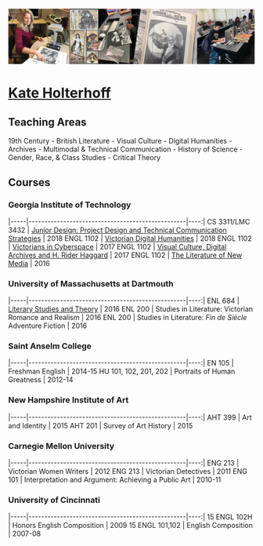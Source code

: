 <link rel="shortcut icon" href="/favicon.ico" type="image/x-icon">
<link rel="icon" href="/favicon.ico" type="image/x-icon">

![Holterhoff Pedagogy](/HolterhoffPedagogy.JPG)

<h1><a href="http://kateholterhoff.com/">Kate Holterhoff</a></h1>

<h2>Teaching Areas</h2>

19th Century   -    British Literature   -   Visual Culture   -   Digital Humanities  -
Archives   -   Multimodal & Technical Communication   -   History of Science   -
Gender, Race, & Class Studies   -   Critical Theory

<h2>Courses</h2>

<h3>Georgia Institute of Technology</h3>
  
  |-----|--------------------------------------------------|----:|
  CS 3311/LMC 3432 | <a href="https://docs.google.com/document/d/1Y8hcGB7fK9Kq7NcljnrApaXI1SAhwvvNm78yIy06D3I/edit?usp=sharing">Junior Design: Project Design and Technical Communication Strategies</a> | 2018
  ENGL 1102 | <a href="https://kholterhoff.github.io/S18_ENG_1102/Victorian_Digital_Humanities">Victorian Digital Humanities</a> | 2018
  ENGL 1102 | <a href="https://kholterhoff.github.io/F17_ENG_1102/Victorians_In_Cyberspace">Victorians in Cyberspace</a> | 2017
  ENGL 1102 | <a href="http://1102vcdahrh.wordpress.com/">Visual Culture, Digital Archives and H. Rider Haggard</a> | 2017
  ENGL 1102 | <a href="http://1102theliteratureofnewmedia.weebly.com/">The Literature of New Media</a> | 2016
    
  <h3>University of Massachusetts at Dartmouth</h3>
  
  |-----|--------------------------------------------------|----:|
  ENL 684 | <a href="https://literarystudiesandtheoryspring2016.wordpress.com/">Literary Studies and Theory<a> | 2016
  ENL 200 | Studies in Literature: Victorian Romance and Realism | 2016
  ENL 200 | Studies in Literature: <span style="font-style:italic;">Fin de Si&#232;cle</span> Adventure Fiction | 2016
  
  <h3>Saint Anselm College</h3>
    
  |-----|--------------------------------------------------|----:|
   EN 105 | Freshman English | 2014-15
   HU 101, 102, 201, 202 | Portraits of Human Greatness | 2012-14
  
  <h3>New Hampshire Institute of Art</h3>

  |-----|--------------------------------------------------|----:|
  AHT 399 | Art and Identity | 2015
  AHT 201 | Survey of Art History | 2015

  <h3>Carnegie Mellon University</h3>
  
  |-----|--------------------------------------------------|----:|
  ENG 213 | Victorian Women Writers | 2012
  ENG 213 | Victorian Detectives | 2011
  ENG 101 | Interpretation and Argument: Achieving a Public Art | 2010-11

  <h3>University of Cincinnati</h3>

  |-----|--------------------------------------------------|----:|
  15 ENGL 102H | Honors English Composition | 2009
  15 ENGL 101,102 | English Composition | 2007-08
